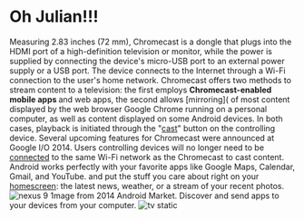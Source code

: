 <link rel="icon" href="https://web.archive.org/web/20120224042545im_/http://s.ytimg.com/yt/favicon-refresh-vfldLzJxy.ico" type="image/x-icon">

# Oh Julian!!!

Measuring 2.83 inches (72 mm),
Chromecast is a dongle that plugs into the HDMI port of a high-definition television or monitor,
while the power is supplied by connecting the device's micro-USB port to an external power supply or a USB port.
The device connects to the Internet through a Wi-Fi connection to the user's home network.
Chromecast offers two methods to stream content to a television: the first employs <strong>Chromecast-enabled mobile apps </strong> and web apps,
the second allows [mirroring]( of most content displayed by the web browser Google Chrome running on a personal computer, as well as content displayed on some Android devices.
In both cases, playback is initiated through the "[cast](https://www.google.com/search?q=google+nexus+s+from+sprint)" button on the controlling device.
Several upcoming features for Chromecast were announced at Google I/O 2014. Users controlling devices will no longer need to be [connected](https://upload.wikimedia.org/wikipedia/commons/9/97/Chromecast_plugged_into_TV.jpg) to the same Wi-Fi network as the Chromecast to cast content.
Android works perfectly with your favorite apps like Google Maps, Calendar, Gmail, and YouTube. and put the stuff you care about right on your [homescreen](https://www.google.com/search?q=Homescreen+Meaning+Android+4.4): the latest news, weather, or a stream of your recent photos.
![nexus 9 1mage from 2014](https://web.archive.org/web/20141112214948im_/http://android.com/new/images/device-slider/nexus9-on.jpg)
Android Market. Discover and send apps to your devices from your computer.
![tv static](https://s.ytimg.com/yt/img/tv_stack-vflmeOpv_.png)
